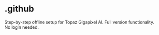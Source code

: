 # .github
Step-by-step offline setup for Topaz Gigapixel AI. Full version functionality. No login needed.
